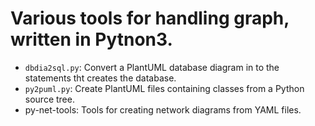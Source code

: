 # Various tools for handling graph, written in Pytnon3.

 * `dbdia2sql.py`: Convert a PlantUML database diagram in to the statements 
   tht creates the database.
 * `py2puml.py`: Create PlantUML files containing classes from a Python source
   tree.
 * py-net-tools: Tools for creating network diagrams from YAML files.